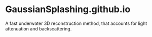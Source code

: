 # GaussianSplashing.github.io
A fast underwater 3D reconstruction method, that accounts for light attenuation and backscattering.
